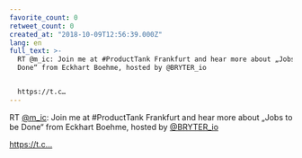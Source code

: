 ```yaml
---
favorite_count: 0
retweet_count: 0
created_at: "2018-10-09T12:56:39.000Z"
lang: en
full_text: >-
  RT @m_ic: Join me at #ProductTank Frankfurt and hear more about „Jobs to be
  Done“ from Eckhart Boehme, hosted by ⁦⁦@BRYTER_io⁩


  https://t.c…
---
```


RT [@m_ic](https://twitter.com/m_ic): Join me at #ProductTank Frankfurt and hear
more about „Jobs to be Done“ from Eckhart Boehme, hosted by
⁦⁦[@BRYTER_io](https://twitter.com/BRYTER_io)⁩

https://t.c…
